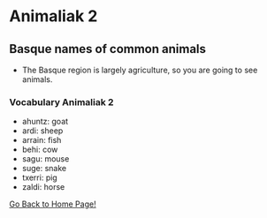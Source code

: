 # ​Animaliak 2

## Basque names of common animals

*   The Basque region is largely agriculture, so you are going to see animals.

### Vocabulary Animaliak 2

*   ahuntz: goat
*   ardi: sheep
*   arrain: fish
*   behi: cow
*   sagu: mouse
*   suge: snake
*   txerri: pig
*   zaldi: horse

[ Go Back to Home Page!](..)